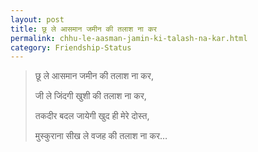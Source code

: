 ```yaml
---
layout: post
title: छू ले आसमान जमीन की तलाश ना कर
permalink: chhu-le-aasman-jamin-ki-talash-na-kar.html
category: Friendship-Status
---
```

> छू ले आसमान जमीन की तलाश ना कर,
> 
> जी ले जिंदगी खुशी की तलाश ना कर,
> 
> तकदीर बदल जायेगी खुद ही मेरे दोस्त,
> 
> मुस्कुराना सीख ले वजह की तलाश ना कर…
